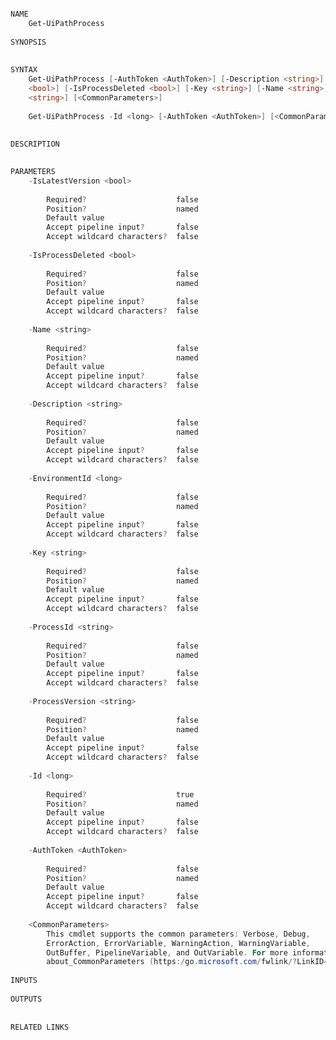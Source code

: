﻿```PowerShell

NAME
    Get-UiPathProcess
    
SYNOPSIS
    
    
SYNTAX
    Get-UiPathProcess [-AuthToken <AuthToken>] [-Description <string>] [-EnvironmentId <long>] [-IsLatestVersion 
    <bool>] [-IsProcessDeleted <bool>] [-Key <string>] [-Name <string>] [-ProcessId <string>] [-ProcessVersion 
    <string>] [<CommonParameters>]
    
    Get-UiPathProcess -Id <long> [-AuthToken <AuthToken>] [<CommonParameters>]
    
    
DESCRIPTION
    

PARAMETERS
    -IsLatestVersion <bool>
        
        Required?                    false
        Position?                    named
        Default value                
        Accept pipeline input?       false
        Accept wildcard characters?  false
        
    -IsProcessDeleted <bool>
        
        Required?                    false
        Position?                    named
        Default value                
        Accept pipeline input?       false
        Accept wildcard characters?  false
        
    -Name <string>
        
        Required?                    false
        Position?                    named
        Default value                
        Accept pipeline input?       false
        Accept wildcard characters?  false
        
    -Description <string>
        
        Required?                    false
        Position?                    named
        Default value                
        Accept pipeline input?       false
        Accept wildcard characters?  false
        
    -EnvironmentId <long>
        
        Required?                    false
        Position?                    named
        Default value                
        Accept pipeline input?       false
        Accept wildcard characters?  false
        
    -Key <string>
        
        Required?                    false
        Position?                    named
        Default value                
        Accept pipeline input?       false
        Accept wildcard characters?  false
        
    -ProcessId <string>
        
        Required?                    false
        Position?                    named
        Default value                
        Accept pipeline input?       false
        Accept wildcard characters?  false
        
    -ProcessVersion <string>
        
        Required?                    false
        Position?                    named
        Default value                
        Accept pipeline input?       false
        Accept wildcard characters?  false
        
    -Id <long>
        
        Required?                    true
        Position?                    named
        Default value                
        Accept pipeline input?       false
        Accept wildcard characters?  false
        
    -AuthToken <AuthToken>
        
        Required?                    false
        Position?                    named
        Default value                
        Accept pipeline input?       false
        Accept wildcard characters?  false
        
    <CommonParameters>
        This cmdlet supports the common parameters: Verbose, Debug,
        ErrorAction, ErrorVariable, WarningAction, WarningVariable,
        OutBuffer, PipelineVariable, and OutVariable. For more information, see 
        about_CommonParameters (https:/go.microsoft.com/fwlink/?LinkID=113216). 
    
INPUTS
    
OUTPUTS
    
    
RELATED LINKS



```
